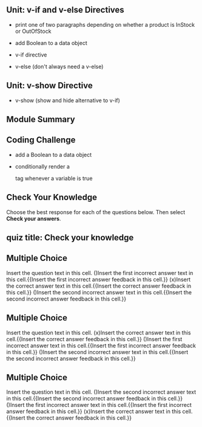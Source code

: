 ## Unit: v-if and v-else Directives

- print one of two paragraphs depending on whether a product is InStock or OutOfStock

- add Boolean to a data object

- v-if directive

- v-else (don't always need a v-else)

## Unit: v-show Directive

- v-show (show and hide alternative to v-if)

## Module Summary

## Coding Challenge

- add a Boolean to a data object

- conditionally render a <p> tag whenever a variable is true

## Check Your Knowledge


Choose the best response for each of the questions below. Then select **Check your answers**.
## quiz title: Check your knowledge

## Multiple Choice
Insert the question text in this cell.
()Insert the first incorrect answer text in this cell.{{Insert the first incorrect answer feedback in this cell.}}
(x)Insert the correct answer text in this cell.{{Insert the correct answer feedback in this cell.}}
()Insert the second incorrect answer text in this cell.{{Insert the second incorrect answer feedback in this cell.}}

## Multiple Choice
Insert the question text in this cell.
(x)Insert the correct answer text in this cell.{{Insert the correct answer feedback in this cell.}}
()Insert the first incorrect answer text in this cell.{{Insert the first incorrect answer feedback in this cell.}}
()Insert the second incorrect answer text in this cell.{{Insert the second incorrect answer feedback in this cell.}}

## Multiple Choice
Insert the question text in this cell.
()Insert the second incorrect answer text in this cell.{{Insert the second incorrect answer feedback in this cell.}}
()Insert the first incorrect answer text in this cell.{{Insert the first incorrect answer feedback in this cell.}}
(x)Insert the correct answer text in this cell.{{Insert the correct answer feedback in this cell.}}

